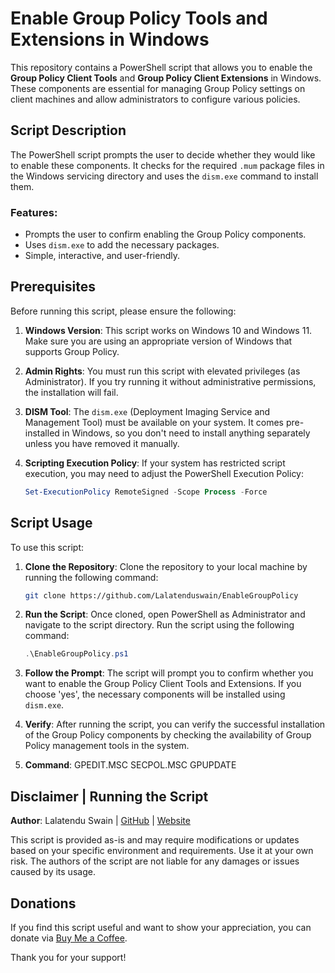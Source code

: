 # Enable Group Policy Tools and Extensions in Windows

This repository contains a PowerShell script that allows you to enable the **Group Policy Client Tools** and **Group Policy Client Extensions** in Windows. These components are essential for managing Group Policy settings on client machines and allow administrators to configure various policies.

## Script Description

The PowerShell script prompts the user to decide whether they would like to enable these components. It checks for the required `.mum` package files in the Windows servicing directory and uses the `dism.exe` command to install them.

### Features:
- Prompts the user to confirm enabling the Group Policy components.
- Uses `dism.exe` to add the necessary packages.
- Simple, interactive, and user-friendly.

## Prerequisites

Before running this script, please ensure the following:

1. **Windows Version**: This script works on Windows 10 and Windows 11. Make sure you are using an appropriate version of Windows that supports Group Policy.
   
2. **Admin Rights**: You must run this script with elevated privileges (as Administrator). If you try running it without administrative permissions, the installation will fail.

3. **DISM Tool**: The `dism.exe` (Deployment Imaging Service and Management Tool) must be available on your system. It comes pre-installed in Windows, so you don't need to install anything separately unless you have removed it manually.

4. **Scripting Execution Policy**: If your system has restricted script execution, you may need to adjust the PowerShell Execution Policy:
   ```powershell
   Set-ExecutionPolicy RemoteSigned -Scope Process -Force
   ```

## Script Usage

To use this script:

1. **Clone the Repository**:
   Clone the repository to your local machine by running the following command:

   ```bash
   git clone https://github.com/Lalatenduswain/EnableGroupPolicy
   ```

2. **Run the Script**:
   Once cloned, open PowerShell as Administrator and navigate to the script directory. Run the script using the following command:

   ```powershell
   .\EnableGroupPolicy.ps1
   ```

3. **Follow the Prompt**:
   The script will prompt you to confirm whether you want to enable the Group Policy Client Tools and Extensions. If you choose 'yes', the necessary components will be installed using `dism.exe`.

4. **Verify**:
   After running the script, you can verify the successful installation of the Group Policy components by checking the availability of Group Policy management tools in the system.

5. **Command**:
   GPEDIT.MSC
   SECPOL.MSC
   GPUPDATE



## Disclaimer | Running the Script

**Author**: Lalatendu Swain | [GitHub](https://github.com/Lalatenduswain) | [Website](https://blog.lalatendu.info/)

This script is provided as-is and may require modifications or updates based on your specific environment and requirements. Use it at your own risk. The authors of the script are not liable for any damages or issues caused by its usage.

## Donations

If you find this script useful and want to show your appreciation, you can donate via [Buy Me a Coffee](https://www.buymeacoffee.com/lalatendu.swain).

Thank you for your support!
